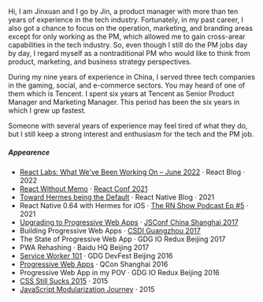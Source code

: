 Hi, I am Jinxuan and I go by Jin, a product manager with more than ten years of experience in the tech industry. Fortunately, in my past career, I also got a chance to focus on the operation, marketing, and branding areas except for only working as the PM, which allowed me to gain cross-arear capabilities in the tech industry. So, even though I still do the PM jobs day by day, I regard myself as a nontraditional PM who would like to think from product, marketing, and business strategy perspectives.

During my nine years of experience in China, I served three tech companies in the gaming, social, and e-commerce sectors. You may heard of one of them which is Tencent. I spent six years at Tencent as Senior Product Manager and Marketing Manager. This period has been the six years in which I grew up fastest. 

Someone with several years of experience may feel tired of what they do, but I still keep a strong interest and enthusiasm for the tech and the PM job. 

##### Appearence

- [React Labs: What We've Been Working On – June 2022][12] · React Blog · 2022
- [React Without Memo][11] · [React Conf 2021](https://conf.reactjs.org/)
- [Toward Hermes being the Default][11] · React Native Blog · 2021
- React Native 0.64 with Hermes for iOS · [The RN Show Podcast Ep #5](https://www.callstack.com/podcast-react-native-show) · 2021
- [Upgrading to Progressive Web Apps][9] · [JSConf China Shanghai 2017](http://2017.jsconf.cn/)
- Building Progressive Web Apps · [CSDI Guangzhou 2017](http://www.csdisummit.com/)
- The State of Progressive Web App · GDG IO Redux Beijing 2017
- PWA Rehashing · Baidu HQ Beijing 2017
- [Service Worker 101][5] · GDG DevFest Beijing 2016
- [Progressive Web Apps][4] · QCon Shanghai 2016
- Progressive Web App in my POV · GDG IO Redux Beijing 2016
- [CSS Still Sucks 2015][2] · 2015
- [JavaScript Modularization Journey][1] · 2015

[1]: //huangxuan.me/2015/07/09/js-module-7day/
[2]: //huangxuan.me/2015/12/28/css-sucks-2015/
[3]: //huangxuan.me/2016/06/05/pwa-in-my-pov/
[4]: //huangxuan.me/2016/10/20/pwa-qcon2016/
[5]: //huangxuan.me/2016/11/20/sw-101-gdgdf/
[6]: https://yanshuo.io/assets/player/?deck=58ac8598b123db0067292f92 "PWA Rehashing"
[7]: https://yanshuo.io/assets/player/?deck=593ad6fbfe88c2006a0a0d6d "The State of PWA"
[8]: https://yanshuo.io/assets/player/?deck=594d673d570c357d0698a950 "Building PWA"
[9]: //huangxuan.me/jsconfcn2017/
[10]: https://reactnative.dev/blog/2021/10/26/toward-hermes-being-the-default
[11]: https://youtu.be/lGEMwh32soc
[12]: https://reactjs.org/blog/2022/06/15/react-labs-what-we-have-been-working-on-june-2022.html
